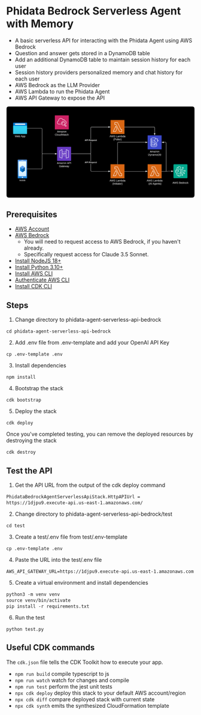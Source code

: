 # Phidata Bedrock Serverless Agent with Memory

- A basic serverless API for interacting with the Phidata Agent using AWS Bedrock
- Question and answer gets stored in a DynamoDB table
- Add an additional DynamoDB table to maintain session history for each user
- Session history providers personalized memory and chat history for each user
- AWS Bedrock as the LLM Provider
- AWS Lambda to run the Phidata Agent
- AWS API Gateway to expose the API

<img
  src="https://github.com/jacobweiss2305/aws-ai-templates/blob/main/assets/agent-serverless-bedrock-api.png"
  style="border-radius: 8px;"
/>

## Prerequisites

* [AWS Account](https://aws.amazon.com/free/)
* [AWS Bedrock](https://aws.amazon.com/bedrock/)
    - You will need to request access to AWS Bedrock, if you haven't already.
    - Specifically request access for Claude 3.5 Sonnet.
* [Install NodeJS 18+](https://nodejs.org/en/download/)
* [Install Python 3.10+](https://www.python.org/downloads/)
* [Install AWS CLI](https://aws.amazon.com/cli/)
* [Authenticate AWS CLI](https://docs.aws.amazon.com/cli/latest/userguide/cli-configure-files.html)
* [Install CDK CLI](https://docs.aws.amazon.com/cdk/v2/guide/getting-started.html)

## Steps

1. Change directory to phidata-agent-serverless-api-bedrock
```
cd phidata-agent-serverless-api-bedrock
```

2. Add .env file from .env-template and add your OpenAI API Key

```
cp .env-template .env
```

3. Install dependencies

```
npm install
```

4. Bootstrap the stack

```
cdk bootstrap
```


5. Deploy the stack

```
cdk deploy
```

Once you've completed testing, you can remove the deployed resources by destroying the stack

```
cdk destroy
```

## Test the API

1. Get the API URL from the output of the cdk deploy command
```
PhidataBedrockAgentServerlessApiStack.HttpAPIUrl = https://1djpu9.execute-api.us-east-1.amazonaws.com/
```

2. Change directory to phidata-agent-serverless-api-bedrock/test
```
cd test
```

3. Create a test/.env file from test/.env-template
```
cp .env-template .env
```

4. Paste the URL into the test/.env file
```
AWS_API_GATEWAY_URL=https://1djpu9.execute-api.us-east-1.amazonaws.com
```

5. Create a virtual environment and install dependencies
```
python3 -m venv venv
source venv/bin/activate
pip install -r requirements.txt
```

6. Run the test
```
python test.py
```


## Useful CDK commands
The `cdk.json` file tells the CDK Toolkit how to execute your app.

* `npm run build`   compile typescript to js
* `npm run watch`   watch for changes and compile
* `npm run test`    perform the jest unit tests
* `npx cdk deploy`  deploy this stack to your default AWS account/region
* `npx cdk diff`    compare deployed stack with current state
* `npx cdk synth`   emits the synthesized CloudFormation template
